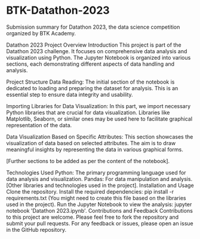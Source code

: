 # BTK-Datathon-2023
Submission summary for Datathon 2023, the data science competition organized by BTK Academy.

Datathon 2023 Project Overview
Introduction
This project is part of the Datathon 2023 challenge. It focuses on comprehensive data analysis and visualization using Python. The Jupyter Notebook is organized into various sections, each demonstrating different aspects of data handling and analysis.

Project Structure
Data Reading: The initial section of the notebook is dedicated to loading and preparing the dataset for analysis. This is an essential step to ensure data integrity and usability.

Importing Libraries for Data Visualization: In this part, we import necessary Python libraries that are crucial for data visualization. Libraries like Matplotlib, Seaborn, or similar ones may be used here to facilitate graphical representation of the data.

Data Visualization Based on Specific Attributes: This section showcases the visualization of data based on selected attributes. The aim is to draw meaningful insights by representing the data in various graphical forms.

[Further sections to be added as per the content of the notebook].

Technologies Used
Python: The primary programming language used for data analysis and visualization.
Pandas: For data manipulation and analysis.
[Other libraries and technologies used in the project].
Installation and Usage
Clone the repository.
Install the required dependencies: pip install -r requirements.txt (You might need to create this file based on the libraries used in the project).
Run the Jupyter Notebook to view the analysis: jupyter notebook 'Datathon 2023.ipynb'.
Contributions and Feedback
Contributions to this project are welcome. Please feel free to fork the repository and submit your pull requests. For any feedback or issues, please open an issue in the GitHub repository.
